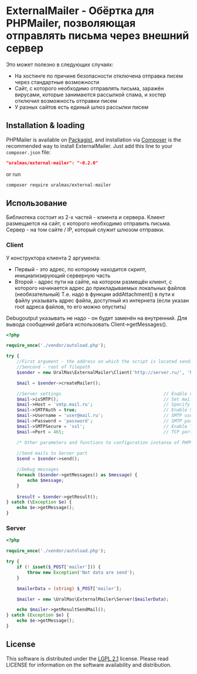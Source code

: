 # ExternalMailer - Обёртка для PHPMailer, позволяющая отправлять письма через внешний сервер

Это может полезно в следующих случаях:
- На хостинге по причине безопасности отключена отправка писем через стандартные возможности
- Сайт, с которого необходимо отправлять письма, заражён вирусами, которые занимаются рассылкой спама, и хостер отключил возможность отправки писем
- У разных сайтов есть единый шлюз рассылки писем

## Installation & loading
PHPMailer is available on [Packagist](https://packagist.org/packages/uralmas/external-mailer), and installation via [Composer](https://getcomposer.org) is the recommended way to install ExternalMailer. Just add this line to your `composer.json` file:

```json
"uralmas/external-mailer": "~0.2.0"
```

or run

```sh
composer require uralmas/external-mailer
```

## Использование

Библиотека состоит из 2-х частей - клиента и сервера.
Клиент размещается на сайт, с которого необходимо отправить письма.
Сервер - на том сайте / IP, который служит шлюзом отправки.

### Client

У конструктора клиента 2 аргумента:
- Первый - это адрес, по которому находится скрипт, инициализирующий серверную часть
- Второй - адрес пути на сайте, на котором размещён клиент, с которого начинается адрес до прикладываемых локальных файлов (необязательный)
Т.е. надо в функции addAttachment() в пути к файлу указывать адрес файла, доступный из интернета (если указан root адреса файлов, то его можно опустить)

Debugoutput указывать не надо - он будет заменён на внутренний. Для вывода сообщений дебага использовать Client->getMessages().

```php
<?php

require_once('./vendor/autoload.php');

try {
	//First argument - the address on which the script is located sending mail
	//Sencond - root of filepath
    $sender = new UralMas\ExternalMailer\Client('http://server.ru/', 'http://client.ru/');

    $mail = $sender->createMailer();

    //Server settings										// Enable verbose debug output
    $mail->isSMTP();                                    	// Set mailer to use SMTP
    $mail->Host = 'smtp.mail.ru';  							// Specify main and backup SMTP servers
    $mail->SMTPAuth = true;                             	// Enable SMTP authentication
    $mail->Username = 'user@mail.ru';                   	// SMTP username
    $mail->Password = 'password';                       	// SMTP password
    $mail->SMTPSecure = 'ssl';                          	// Enable TLS encryption, `ssl` also accepted
    $mail->Port = 465;                                  	// TCP port to connect to

    /* Other parameters and functions to configuration instanse of PHPMailer */
	
	//Send mails to Server part
    $send = $sender->send();

	//Debug messages
    foreach ($sender->getMessages() as $message) {
        echo $message;
    }
	
	$result = $sender->getResult();
} catch (\Exception $e) {
    echo $e->getMessage();
}
```

### Server

```php
<?php

require_once('./vendor/autoload.php');

try {
    if (! isset($_POST['mailer'])) {
        throw new Exception('Not data are send');
    }

    $mailerData = (string) $_POST['mailer'];

    $mailer = new \UralMas\ExternalMailer\Server($mailerData);

    echo $mailer->getResultSendMail();
} catch (Exception $e) {
    echo $e->getMessage();
}
```

## License
This software is distributed under the [LGPL 2.1](http://www.gnu.org/licenses/lgpl-2.1.html) license. Please read LICENSE for information on the software availability and distribution.
